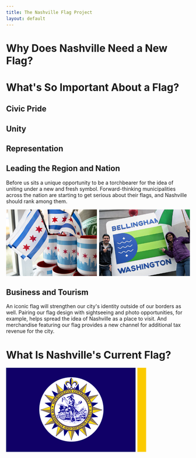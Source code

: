 ```yaml
---
title: The Nashville Flag Project
layout: default
---
```


# Why Does Nashville Need a New Flag?

# What's So Important About a Flag?

## Civic Pride

## Unity

## Representation

## Leading the Region and Nation
Before us sits a unique opportunity to be a torchbearer for the idea of uniting under a new and fresh symbol. Forward-thinking municipalities across the nation are starting to get serious about their flags, and Nashville should rank among them.

![Left: merchandise displaying the design of Chicago, Illinois' city flag | Right: two tourists posing in front of a public installation of Bellingham, Washington's city flag](https://raw.githubusercontent.com/jholloway/nashvilleflag/master/docs/img/business-and-tourism.png)

## Business and Tourism
An iconic flag will strengthen our city's identity outside of our borders as well. Pairing our flag design with sightseeing and photo opportunities, for example, helps spread the idea of Nashville as a place to visit. And merchandise featuring our flag provides a new channel for additional tax revenue for the city.

# What Is Nashville's Current Flag?

![The current flag of the city of Nashville](https://raw.githubusercontent.com/jholloway/nashvilleflag/master/docs/img/current-nashville-flag.png)


